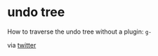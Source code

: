 # undo tree

How to traverse the undo tree without a plugin: `g-`

via [twitter](https://www.youtube.com/shorts/mmxtoUnuNho)

